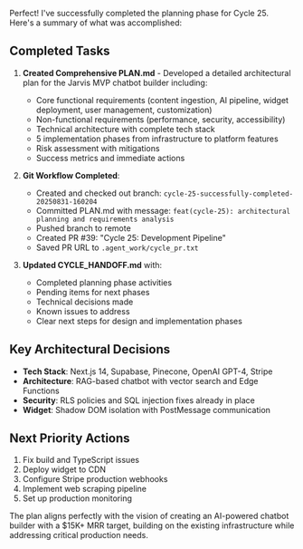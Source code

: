 Perfect! I've successfully completed the planning phase for Cycle 25. Here's a summary of what was accomplished:

## Completed Tasks

1. **Created Comprehensive PLAN.md** - Developed a detailed architectural plan for the Jarvis MVP chatbot builder including:
   - Core functional requirements (content ingestion, AI pipeline, widget deployment, user management, customization)
   - Non-functional requirements (performance, security, accessibility)
   - Technical architecture with complete tech stack
   - 5 implementation phases from infrastructure to platform features
   - Risk assessment with mitigations
   - Success metrics and immediate actions

2. **Git Workflow Completed**:
   - Created and checked out branch: `cycle-25-successfully-completed-20250831-160204`
   - Committed PLAN.md with message: `feat(cycle-25): architectural planning and requirements analysis`
   - Pushed branch to remote
   - Created PR #39: "Cycle 25: Development Pipeline"
   - Saved PR URL to `.agent_work/cycle_pr.txt`

3. **Updated CYCLE_HANDOFF.md** with:
   - Completed planning phase activities
   - Pending items for next phases
   - Technical decisions made
   - Known issues to address
   - Clear next steps for design and implementation phases

## Key Architectural Decisions

- **Tech Stack**: Next.js 14, Supabase, Pinecone, OpenAI GPT-4, Stripe
- **Architecture**: RAG-based chatbot with vector search and Edge Functions
- **Security**: RLS policies and SQL injection fixes already in place
- **Widget**: Shadow DOM isolation with PostMessage communication

## Next Priority Actions

1. Fix build and TypeScript issues
2. Deploy widget to CDN
3. Configure Stripe production webhooks
4. Implement web scraping pipeline
5. Set up production monitoring

The plan aligns perfectly with the vision of creating an AI-powered chatbot builder with a $15K+ MRR target, building on the existing infrastructure while addressing critical production needs.
